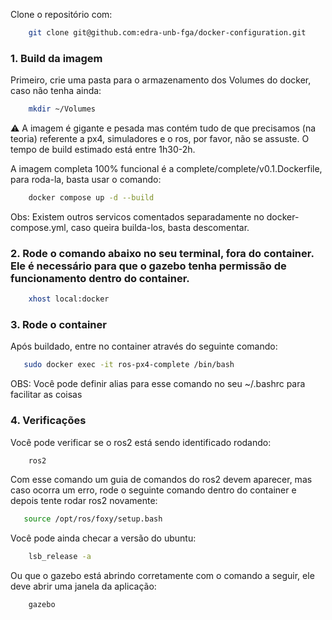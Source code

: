 Clone o repositório com:

```bash
    git clone git@github.com:edra-unb-fga/docker-configuration.git
```

### 1. Build da imagem
Primeiro, crie uma pasta para o armazenamento dos Volumes do docker, caso não tenha ainda:
```bash
    mkdir ~/Volumes
```

⚠️ A imagem é gigante e pesada mas contém tudo de que precisamos (na teoria) referente a px4, simuladores e o ros, por favor, não se assuste. O tempo de build estimado está entre 1h30-2h.

A imagem completa 100% funcional é a complete/complete/v0.1.Dockerfile, para roda-la, basta usar o comando:
```bash
    docker compose up -d --build
```
Obs: Existem outros servicos comentados separadamente no docker-compose.yml, caso queira builda-los, basta descomentar.

### 2. Rode o comando abaixo no seu terminal, fora do container. Ele é necessário para que o gazebo tenha permissão de funcionamento dentro do container.
```bash
    xhost local:docker
```

### 3. Rode o container

Após buildado, entre no container através do seguinte comando:
```bash
   sudo docker exec -it ros-px4-complete /bin/bash
```

OBS: Você pode definir alias para esse comando no seu ~/.bashrc para facilitar as coisas

### 4. Verificações

Você pode verificar se o ros2 está sendo identificado rodando:
```bash
    ros2
```

Com esse comando um guia de comandos do ros2 devem aparecer, mas caso ocorra um erro, rode o seguinte comando dentro do container e depois tente rodar ros2 novamente:

```bash
   source /opt/ros/foxy/setup.bash
```

Você pode ainda checar a versão do ubuntu:
```bash
    lsb_release -a
```
Ou que o gazebo está abrindo corretamente com o comando a seguir, ele deve abrir uma janela da aplicação:
```bash
    gazebo
```
